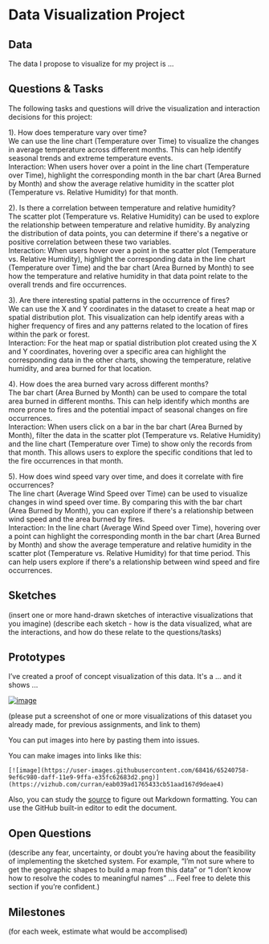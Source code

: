 # Data Visualization Project

## Data

The data I propose to visualize for my project is ...


## Questions & Tasks

The following tasks and questions will drive the visualization and interaction decisions for this project:

1). How does temperature vary over time?    
    We can use the line chart (Temperature over Time) to visualize the changes in average temperature across different months. This can help identify seasonal trends and extreme temperature events.  
    Interaction: When users hover over a point in the line chart (Temperature over Time), highlight the corresponding month in the bar chart (Area Burned by Month) and show the average relative humidity in the 
    scatter plot (Temperature vs. Relative Humidity) for that month.
  
2). Is there a correlation between temperature and relative humidity?    
    The scatter plot (Temperature vs. Relative Humidity) can be used to explore the relationship between temperature and relative humidity. By analyzing the distribution of data points, you can determine if 
    there's a negative or positive correlation between these two variables.  
    Interaction: When users hover over a point in the scatter plot (Temperature vs. Relative Humidity), highlight the corresponding data in the line chart (Temperature over Time) and the bar chart (Area Burned by 
    Month) to see how the temperature and relative humidity in that data point relate to the overall trends and fire occurrences.
    
3). Are there interesting spatial patterns in the occurrence of fires?  
    We can use the X and Y coordinates in the dataset to create a heat map or spatial distribution plot. This visualization can help identify areas with a higher frequency of fires and any patterns related to 
    the location of fires within the park or forest.  
    Interaction: For the heat map or spatial distribution plot created using the X and Y coordinates, hovering over a specific area can highlight the corresponding data in the other charts, showing the 
    temperature, relative humidity, and area burned for that location.
  
4). How does the area burned vary across different months?  
    The bar chart (Area Burned by Month) can be used to compare the total area burned in different months. This can help identify which months are more prone to fires and the potential impact of seasonal changes 
     on fire occurrences.  
     Interaction: When users click on a bar in the bar chart (Area Burned by Month), filter the data in the scatter plot (Temperature vs. Relative Humidity) and the line chart (Temperature over Time) to show only 
     the records from that month. This allows users to explore the specific conditions that led to the fire occurrences in that month.
     
     
5). How does wind speed vary over time, and does it correlate with fire occurrences?  
    The line chart (Average Wind Speed over Time) can be used to visualize changes in wind speed over time. By comparing this with the bar chart (Area Burned by Month), you can explore if there's a relationship 
     between wind speed and the area burned by fires.  
     Interaction: In the line chart (Average Wind Speed over Time), hovering over a point can highlight the corresponding month in the bar chart (Area Burned by Month) and show the average temperature and 
     relative humidity in the scatter plot (Temperature vs. Relative Humidity) for that time period. This can help users explore if there's a relationship between wind speed and fire occurrences.

## Sketches

(insert one or more hand-drawn sketches of interactive visualizations that you imagine)
(describe each sketch - how is the data visualized, what are the interactions, and how do these relate to the questions/tasks)


## Prototypes

I’ve created a proof of concept visualization of this data. It's a ... and it shows ...

[![image](https://user-images.githubusercontent.com/68416/65240758-9ef6c980-daff-11e9-9ffa-e35fc62683d2.png)](https://vizhub.com/curran/eab039ad1765433cb51aad167d9deae4)

(please put a screenshot of one or more visualizations of this dataset you already made, for previous assignments, and link to them)

You can put images into here by pasting them into issues.

You can make images into links like this:

```
[![image](https://user-images.githubusercontent.com/68416/65240758-9ef6c980-daff-11e9-9ffa-e35fc62683d2.png)](https://vizhub.com/curran/eab039ad1765433cb51aad167d9deae4)
```


Also, you can study the [source](https://raw.githubusercontent.com/curran/dataviz-project-template-proposal/master/README.md) to figure out Markdown formatting. You can use the GitHub built-in editor to edit the document.

## Open Questions

(describe any fear, uncertainty, or doubt you’re having about the feasibility of implementing the sketched system. For example, “I’m not sure where to get the geographic shapes to build a map from this data” or “I don’t know how to resolve the codes to meaningful names” … Feel free to delete this section if you’re confident.)

## Milestones

(for each week, estimate what would be accomplised)

